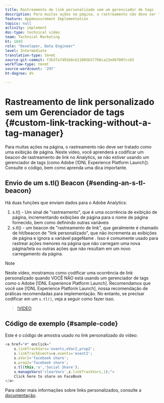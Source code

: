 ```yaml
---
title: Rastreamento de link personalizado sem um gerenciador de tags
description: Para muitas ações na página, o rastreamento não deve ser tratado como uma exibição de página. Neste vídeo, você aprenderá a codificar um beacon de rastreamento de link no Analytics, se não estiver usando um gerenciador de tags (como o Experience Platform Launch). Consulte o código, bem como aprenda uma dica importante.
feature: Appmeasurement Implementation
topics: null
activity: implement
doc-type: technical video
team: Technical Marketing
kt: 1845
role: "Developer, Data Engineer"
level: Intermediate
translation-type: tm+mt
source-git-commit: f3b3fa7d91b0cb21005b57768ca23ed6700fcc03
workflow-type: tm+mt
source-wordcount: '297'
ht-degree: 4%

---
```



# Rastreamento de link personalizado sem um Gerenciador de tags {#custom-link-tracking-without-a-tag-manager}

Para muitas ações na página, o rastreamento não deve ser tratado como uma exibição de página. Neste vídeo, você aprenderá a codificar um beacon de rastreamento de link no Analytics, se não estiver usando um gerenciador de tags (como Adobe [!DNL Experience Platform Launch]). Consulte o código, bem como aprenda uma dica importante.

## Envio de um s.tl() Beacon {#sending-an-s-tl-beacon}

Há duas funções que enviam dados para o Adobe Analytics:

1. s.t() - Um sinal de &quot;rastreamento&quot;, que é uma ocorrência de exibição de página, incrementando exibições de página para o nome de página fornecido, bem como definindo outras variáveis
1. s.tl() - um beacon de &quot;rastreamento de link&quot;, que geralmente é chamado de hit/beacon de &quot;link personalizado&quot;, que não incrementa as exibições de página e ignora a variável pageName . Isso é comumente usado para rastrear ações menores na página que não carregam uma nova página/tela ou outras ações que não resultam em um novo carregamento da página.

>[!NOTE]
>
>Neste vídeo, mostramos como codificar uma ocorrência de link personalizado quando VOCÊ NÃO está usando um gerenciador de tags como o Adobe [!DNL Experience Platform Launch]. Recomendamos que você use [!DNL Experience Platform Launch], nossa recomendação de práticas recomendadas para implementação. No entanto, se precisar codificar em um `s.tl()`, veja a seguir como fazer isso.

>[!VIDEO](https://video.tv.adobe.com/v/25832/?quality=12)

## Código de exemplo {#sample-code}

Este é o código de amostra usado no link personalizado do vídeo:

```JavaScript
<a href="#" onclick="
    s.linkTrackVars='events,eVar2,prop2';
    s.linkTrackEvents=s.events='event2';
    s.eVar2='facebook share';
    s.prop2='facebook share';
    s.tl(this,'o','Social Share');
    s.manageVars('clearVars',s.linkTrackVars,1);">
    Click here to share on FaceBook
</a>
```

Para obter mais informações sobre links personalizados, consulte a [documentação](https://marketing.adobe.com/resources/help/pt_BR/sc/implement/function_tl.html).